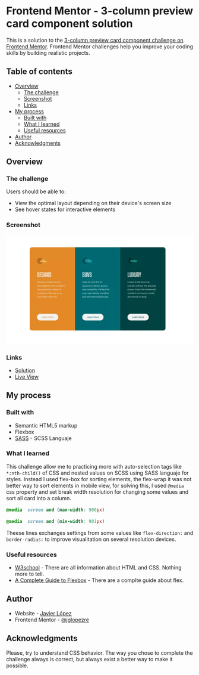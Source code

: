 # Frontend Mentor - 3-column preview card component solution

This is a solution to the [3-column preview card component challenge on Frontend Mentor](https://www.frontendmentor.io/challenges/3column-preview-card-component-pH92eAR2-). Frontend Mentor challenges help you improve your coding skills by building realistic projects. 

## Table of contents

- [Overview](#overview)
  - [The challenge](#the-challenge)
  - [Screenshot](#screenshot)
  - [Links](#links)
- [My process](#my-process)
  - [Built with](#built-with)
  - [What I learned](#what-i-learned)
  - [Useful resources](#useful-resources)
- [Author](#author)
- [Acknowledgments](#acknowledgments)

## Overview

### The challenge

Users should be able to:

- View the optimal layout depending on their device's screen size
- See hover states for interactive elements

### Screenshot

![Screenshot](./images/screenshot.webp)

### Links

- [Solution](https://github.com/jglopezre/three-column-preview-card-component.git)
- [Live View](https://jglopezre.github.io/three-column-preview-card-component/)

## My process

### Built with

- Semantic HTML5 markup
- Flexbox
- [SASS](https://sass-lang.com/) - SCSS Languaje

### What I learned

This challenge allow me to practicing more with auto-selection tags like `*:nth-child()` of CSS and nested values on SCSS using SASS languaje for styles. Instead I used flex-box for sorting elements, the flex-wrap it was not better way to sort elements in mobile view, for solving this, I used `@media` css property and set break width resolution for changing some values and sort all card into a column. 


```scss
@media  screen and (max-width: 900px)
```
```scss
@media  screen and (min-width: 901px)
```

Theese lines exchanges settings from some values like `flex-direction:` and `border-radius:` to improve visualitation on several resolution devices.

### Useful resources

- [W3school](https://www.w3schools.com/) - There are all information about HTML and CSS. Nothing more to tell.
- [A Complete Guide to Flexbox](https://css-tricks.com/snippets/css/a-guide-to-flexbox/#flexbox-background) - There are a complte guide about flex.

## Author

- Website - [Javier López](http://javierglopezreques.tk/)
- Frontend Mentor - [@jglopezre](https://www.frontendmentor.io/profile/jglopezre)

## Acknowledgments

Please, try to understand CSS behavior. The way you chose to complete the challenge always is correct, but always exist a better way to make it possible. 

